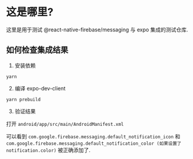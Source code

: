 # 这是哪里?

这里是用于测试 @react-native-firebase/messaging 与 expo 集成的测试仓库.

## 如何检查集成结果

1. 安装依赖

```
yarn
```

2. 编译 expo-dev-client

```
yarn prebuild
```

3. 验证结果

打开 `android/app/src/main/AndroidManifest.xml`

可以看到 `com.google.firebase.messaging.default_notification_icon` 和 `com.google.firebase.messaging.default_notification_color (如果设置了 notification.color)` 被正确添加了. 

